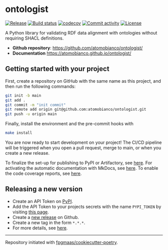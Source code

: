 # ontologist

[![Release](https://img.shields.io/github/v/release/atomobianco/ontologist)](https://img.shields.io/github/v/release/atomobianco/ontologist)
[![Build status](https://img.shields.io/github/actions/workflow/status/atomobianco/ontologist/main.yml?branch=main)](https://github.com/atomobianco/ontologist/actions/workflows/main.yml?query=branch%3Amain)
[![codecov](https://codecov.io/gh/atomobianco/ontologist/branch/main/graph/badge.svg)](https://codecov.io/gh/atomobianco/ontologist)
[![Commit activity](https://img.shields.io/github/commit-activity/m/atomobianco/ontologist)](https://img.shields.io/github/commit-activity/m/atomobianco/ontologist)
[![License](https://img.shields.io/github/license/atomobianco/ontologist)](https://img.shields.io/github/license/atomobianco/ontologist)

A Python library for validating RDF data alignment with ontologies without requiring SHACL definitions.

- **Github repository**: <https://github.com/atomobianco/ontologist/>
- **Documentation** <https://atomobianco.github.io/ontologist/>

## Getting started with your project

First, create a repository on GitHub with the same name as this project, and then run the following commands:

```bash
git init -b main
git add .
git commit -m "init commit"
git remote add origin git@github.com:atomobianco/ontologist.git
git push -u origin main
```

Finally, install the environment and the pre-commit hooks with

```bash
make install
```

You are now ready to start development on your project!
The CI/CD pipeline will be triggered when you open a pull request, merge to main, or when you create a new release.

To finalize the set-up for publishing to PyPI or Artifactory, see [here](https://fpgmaas.github.io/cookiecutter-poetry/features/publishing/#set-up-for-pypi).
For activating the automatic documentation with MkDocs, see [here](https://fpgmaas.github.io/cookiecutter-poetry/features/mkdocs/#enabling-the-documentation-on-github).
To enable the code coverage reports, see [here](https://fpgmaas.github.io/cookiecutter-poetry/features/codecov/).

## Releasing a new version

- Create an API Token on [PyPI](https://pypi.org/).
- Add the API Token to your projects secrets with the name `PYPI_TOKEN` by visiting [this page](https://github.com/atomobianco/ontologist/settings/secrets/actions/new).
- Create a [new release](https://github.com/atomobianco/ontologist/releases/new) on Github.
- Create a new tag in the form `*.*.*`.
- For more details, see [here](https://fpgmaas.github.io/cookiecutter-poetry/features/cicd/#how-to-trigger-a-release).

---

Repository initiated with [fpgmaas/cookiecutter-poetry](https://github.com/fpgmaas/cookiecutter-poetry).

